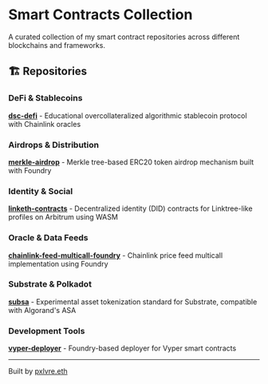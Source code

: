 # Smart Contracts Collection

A curated collection of my smart contract repositories across different blockchains and frameworks.

## 🏗️ Repositories

### DeFi & Stablecoins
**[dsc-defi](https://github.com/pxlvre/dsc-defi)** - Educational overcollateralized algorithmic stablecoin protocol with Chainlink oracles

### Airdrops & Distribution
**[merkle-airdrop](https://github.com/pxlvre/merkle-airdrop)** - Merkle tree-based ERC20 token airdrop mechanism built with Foundry

### Identity & Social
**[linketh-contracts](https://github.com/pxlvre/linketh-contracts)** - Decentralized identity (DID) contracts for Linktree-like profiles on Arbitrum using WASM

### Oracle & Data Feeds
**[chainlink-feed-multicall-foundry](https://github.com/pxlvre/chainlink-feed-multicall-foundry)** - Chainlink price feed multicall implementation using Foundry

### Substrate & Polkadot
**[subsa](https://github.com/pxlvre/subsa)** - Experimental asset tokenization standard for Substrate, compatible with Algorand's ASA

### Development Tools
**[vyper-deployer](https://github.com/pxlvre/vyper-deployer)** - Foundry-based deployer for Vyper smart contracts

---

Built by [pxlvre.eth](https://github.com/pxlvre)